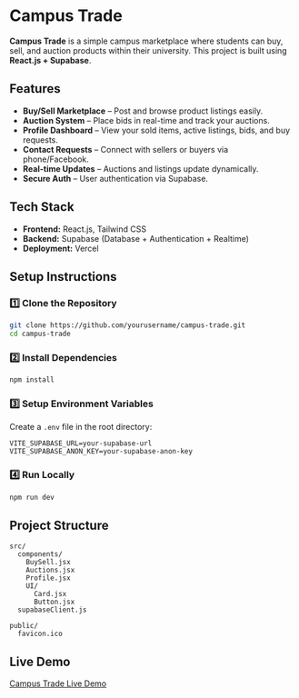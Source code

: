 
# Campus Trade

**Campus Trade** is a simple campus marketplace where students can buy, sell, and auction products within their university. This project is built using **React.js + Supabase**.

## Features

- **Buy/Sell Marketplace** – Post and browse product listings easily.  
- **Auction System** – Place bids in real-time and track your auctions.  
- **Profile Dashboard** – View your sold items, active listings, bids, and buy requests.  
- **Contact Requests** – Connect with sellers or buyers via phone/Facebook.  
- **Real-time Updates** – Auctions and listings update dynamically.  
- **Secure Auth** – User authentication via Supabase.

## Tech Stack

- **Frontend:** React.js, Tailwind CSS  
- **Backend:** Supabase (Database + Authentication + Realtime)  
- **Deployment:** Vercel

## Setup Instructions

### 1️⃣ Clone the Repository

```bash
git clone https://github.com/yourusername/campus-trade.git
cd campus-trade
```

### 2️⃣ Install Dependencies

```bash
npm install
```

### 3️⃣ Setup Environment Variables

Create a `.env` file in the root directory:

```
VITE_SUPABASE_URL=your-supabase-url
VITE_SUPABASE_ANON_KEY=your-supabase-anon-key
```

### 4️⃣ Run Locally

```bash
npm run dev
```

## Project Structure

```
src/
  components/
    BuySell.jsx
    Auctions.jsx
    Profile.jsx
    UI/
      Card.jsx
      Button.jsx
  supabaseClient.js

public/
  favicon.ico
```

## Live Demo

[Campus Trade Live Demo]([https://campus-trade-khaki.vercel.app/])
